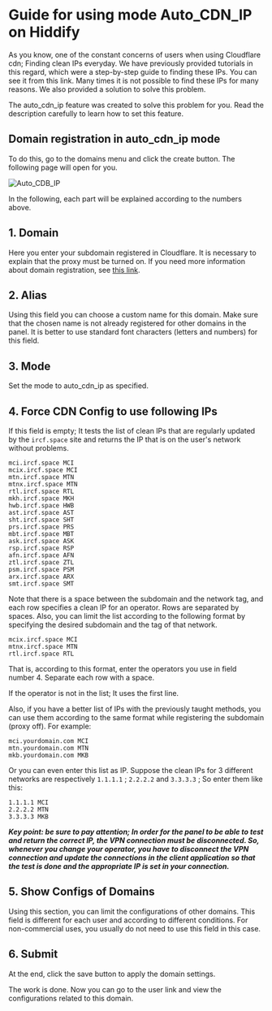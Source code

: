 <div dir="ltr" markdown="1">


# Guide for using mode Auto_CDN_IP on Hiddify
As you know, one of the constant concerns of users when using Cloudflare cdn; Finding clean IPs everyday. We have previously provided tutorials in this regard, which were a step-by-step guide to finding these IPs. You can see it from this link. Many times it is not possible to find these IPs for many reasons. We also provided a solution to solve this problem.

The auto_cdn_ip feature was created to solve this problem for you. Read the description carefully to learn how to set this feature.


## Domain registration in auto_cdn_ip mode
To do this, go to the domains menu and click the create button. The following page will open for you.

![Auto_CDB_IP](https://user-images.githubusercontent.com/125398461/229987959-eab8a7c8-1eec-416d-a543-c6af3385d636.png)

In the following, each part will be explained according to the numbers above.

## 1. Domain
Here you enter your subdomain registered in Cloudflare. It is necessary to explain that the proxy must be turned on. If you need more information about domain registration, see [this link](/manager/wiki/Domain-types-and-how-to-register-them).

## 2. Alias
Using this field you can choose a custom name for this domain. Make sure that the chosen name is not already registered for other domains in the panel. It is better to use standard font characters (letters and numbers) for this field.

## 3. Mode
Set the mode to auto_cdn_ip as specified.

## 4. Force CDN Config to use following IPs  
If this field is empty; It tests the list of clean IPs that are regularly updated by the `ircf.space` site and returns the IP that is on the user's network without problems.

```
mci.ircf.space MCI
mcix.ircf.space MCI
mtn.ircf.space MTN
mtnx.ircf.space MTN
rtl.ircf.space RTL
mkh.ircf.space MKH
hwb.ircf.space HWB
ast.ircf.space AST
sht.ircf.space SHT
prs.ircf.space PRS
mbt.ircf.space MBT
ask.ircf.space ASK
rsp.ircf.space RSP
afn.ircf.space AFN
ztl.ircf.space ZTL
psm.ircf.space PSM
arx.ircf.space ARX
smt.ircf.space SMT
```
Note that there is a space between the subdomain and the network tag, and each row specifies a clean IP for an operator. Rows are separated by spaces.
Also, you can limit the list according to the following format by specifying the desired subdomain and the tag of that network.

```
mcix.ircf.space MCI
mtnx.ircf.space MTN
rtl.ircf.space RTL
```

That is, according to this format, enter the operators you use in field number 4. Separate each row with a space.

If the operator is not in the list; It uses the first line.

Also, if you have a better list of IPs with the previously taught methods, you can use them according to the same format while registering the subdomain (proxy off). For example:

```
mci.yourdomain.com MCI
mtn.yourdomain.com MTN
mkb.yourdomain.com MKB
```
Or you can even enter this list as IP. Suppose the clean IPs for 3 different networks are respectively `1.1.1.1` ; `2.2.2.2` and `3.3.3.3` ; So enter them like this:
```
1.1.1.1 MCI
2.2.2.2 MTN
3.3.3.3 MKB
```
<b><i>Key point: be sure to pay attention; In order for the panel to be able to test and return the correct IP, the VPN connection must be disconnected. So, whenever you change your operator, you have to disconnect the VPN connection and update the connections in the client application so that the test is done and the appropriate IP is set in your connection.</b></i>

## 5. Show Configs of Domains
Using this section, you can limit the configurations of other domains. This field is different for each user and according to different conditions. For non-commercial uses, you usually do not need to use this field in this case.

## 6. Submit
At the end, click the save button to apply the domain settings.

The work is done. Now you can go to the user link and view the configurations related to this domain.